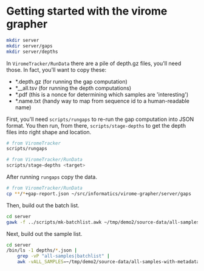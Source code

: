 # Getting started with the virome grapher

```bash
mkdir server
mkdir server/gaps
mkdir server/depths
```

In `ViromeTracker/RunData` there are a pile of depth.gz files, you'll need those. In fact, you'll want to copy these:

- \*.depth.gz (for running the gap computation)
- \*\_\_all.tsv (for running the depth computations)
- \*.pdf (this is a nonce for determining which samples are 'interesting')
- \*.name.txt (handy way to map from sequence id to a human-readable name)

First, you'll need `scripts/rungaps` to re-run the gap computation into JSON format. You then run, from there, `scripts/stage-depths` to get the depth files into right shape and location.

```bash
# from ViromeTracker
scripts/rungaps

# from ViromeTracker/RunData
scripts/stage-depths <target>
```

After running `rungaps` copy the data.

```bash
# from ViromeTracker/RunData
cp **/*+gap-report.json ~/src/informatics/virome-grapher/server/gaps
```

Then, build out the batch list.

```bash
cd server
gawk -f ../scripts/mk-batchlist.awk ~/tmp/demo2/source-data/all-samples-with-metadata.tsv > batchlist.json
```

Next, build out the sample list.

```bash
cd server
/bin/ls -1 depths/*.json |
    grep -vP "all-samples|batchlist" |
    awk -vALL_SAMPLES=~/tmp/demo2/source-data/all-samples-with-metadata.tsv -f ../scripts/mk-list.awk > all-samples.json
```

